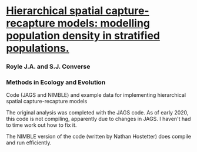 # [Hierarchical spatial capture-recapture models: modelling population density in stratified populations.](https://doi.org/10.1111/2041-210X.12135)

### Royle J.A. and S.J. Converse

### Methods in Ecology and Evolution 

Code (JAGS and NIMBLE) and example data for implementing hierarchical spatial capture-recapture models

The original analysis was completed with the JAGS code. As of early 2020, this code is not compiling, apparently due to changes in JAGS. I haven't had to time work out how to fix it.  

The NIMBLE version of the code (written by Nathan Hostetter) does compile and run efficiently. 
